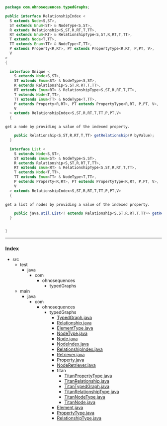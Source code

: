 
```java
package com.ohnosequences.typedGraphs;

public interface RelationshipIndex <
  S extends Node<S,ST>,
  ST extends Enum<ST> & NodeType<S,ST>,
  R extends Relationship<S,ST,R,RT,T,TT>, 
  RT extends Enum<RT> & RelationshipType<S,ST,R,RT,T,TT>,
  T extends Node<T,TT>,
  TT extends Enum<TT> & NodeType<T,TT>,
  P extends Property<R,RT>, PT extends PropertyType<R,RT, P,PT, V>,
  V
>
{

  interface Unique <
    S extends Node<S,ST>,
    ST extends Enum<ST> & NodeType<S,ST>,
    R extends Relationship<S,ST,R,RT,T,TT>, 
    RT extends Enum<RT> & RelationshipType<S,ST,R,RT,T,TT>,
    T extends Node<T,TT>,
    TT extends Enum<TT> & NodeType<T,TT>,
    P extends Property<R,RT>, PT extends PropertyType<R,RT, P,PT, V>,
    V
  > extends RelationshipIndex<S,ST,R,RT,T,TT,P,PT,V> 
  {
```


    get a node by providing a value of the indexed property.


```java
    public Relationship<S,ST,R,RT,T,TT> getRelationship(V byValue);
  }

  interface List <
    S extends Node<S,ST>,
    ST extends Enum<ST> & NodeType<S,ST>,
    R extends Relationship<S,ST,R,RT,T,TT>, 
    RT extends Enum<RT> & RelationshipType<S,ST,R,RT,T,TT>,
    T extends Node<T,TT>,
    TT extends Enum<TT> & NodeType<T,TT>,
    P extends Property<R,RT>, PT extends PropertyType<R,RT, P,PT, V>,
    V
  > extends RelationshipIndex<S,ST,R,RT,T,TT,P,PT,V> 
  {
```


    get a list of nodes by providing a value of the indexed property.


```java
    public java.util.List<? extends Relationship<S,ST,R,RT,T,TT>> getRelationships(V byValue);
  }


}

```


------

### Index

+ src
  + test
    + java
      + com
        + ohnosequences
          + typedGraphs
  + main
    + java
      + com
        + ohnosequences
          + typedGraphs
            + [TypedGraph.java][main/java/com/ohnosequences/typedGraphs/TypedGraph.java]
            + [Relationship.java][main/java/com/ohnosequences/typedGraphs/Relationship.java]
            + [ElementType.java][main/java/com/ohnosequences/typedGraphs/ElementType.java]
            + [NodeType.java][main/java/com/ohnosequences/typedGraphs/NodeType.java]
            + [Node.java][main/java/com/ohnosequences/typedGraphs/Node.java]
            + [NodeIndex.java][main/java/com/ohnosequences/typedGraphs/NodeIndex.java]
            + [RelationshipIndex.java][main/java/com/ohnosequences/typedGraphs/RelationshipIndex.java]
            + [Retriever.java][main/java/com/ohnosequences/typedGraphs/Retriever.java]
            + [Property.java][main/java/com/ohnosequences/typedGraphs/Property.java]
            + [NodeRetriever.java][main/java/com/ohnosequences/typedGraphs/NodeRetriever.java]
            + titan
              + [TitanPropertyType.java][main/java/com/ohnosequences/typedGraphs/titan/TitanPropertyType.java]
              + [TitanRelationship.java][main/java/com/ohnosequences/typedGraphs/titan/TitanRelationship.java]
              + [TitanTypedGraph.java][main/java/com/ohnosequences/typedGraphs/titan/TitanTypedGraph.java]
              + [TitanRelationshipType.java][main/java/com/ohnosequences/typedGraphs/titan/TitanRelationshipType.java]
              + [TitanNodeType.java][main/java/com/ohnosequences/typedGraphs/titan/TitanNodeType.java]
              + [TitanNode.java][main/java/com/ohnosequences/typedGraphs/titan/TitanNode.java]
            + [Element.java][main/java/com/ohnosequences/typedGraphs/Element.java]
            + [PropertyType.java][main/java/com/ohnosequences/typedGraphs/PropertyType.java]
            + [RelationshipType.java][main/java/com/ohnosequences/typedGraphs/RelationshipType.java]

[main/java/com/ohnosequences/typedGraphs/TypedGraph.java]: TypedGraph.java.md
[main/java/com/ohnosequences/typedGraphs/Relationship.java]: Relationship.java.md
[main/java/com/ohnosequences/typedGraphs/ElementType.java]: ElementType.java.md
[main/java/com/ohnosequences/typedGraphs/NodeType.java]: NodeType.java.md
[main/java/com/ohnosequences/typedGraphs/Node.java]: Node.java.md
[main/java/com/ohnosequences/typedGraphs/NodeIndex.java]: NodeIndex.java.md
[main/java/com/ohnosequences/typedGraphs/RelationshipIndex.java]: RelationshipIndex.java.md
[main/java/com/ohnosequences/typedGraphs/Retriever.java]: Retriever.java.md
[main/java/com/ohnosequences/typedGraphs/Property.java]: Property.java.md
[main/java/com/ohnosequences/typedGraphs/NodeRetriever.java]: NodeRetriever.java.md
[main/java/com/ohnosequences/typedGraphs/titan/TitanPropertyType.java]: titan/TitanPropertyType.java.md
[main/java/com/ohnosequences/typedGraphs/titan/TitanRelationship.java]: titan/TitanRelationship.java.md
[main/java/com/ohnosequences/typedGraphs/titan/TitanTypedGraph.java]: titan/TitanTypedGraph.java.md
[main/java/com/ohnosequences/typedGraphs/titan/TitanRelationshipType.java]: titan/TitanRelationshipType.java.md
[main/java/com/ohnosequences/typedGraphs/titan/TitanNodeType.java]: titan/TitanNodeType.java.md
[main/java/com/ohnosequences/typedGraphs/titan/TitanNode.java]: titan/TitanNode.java.md
[main/java/com/ohnosequences/typedGraphs/Element.java]: Element.java.md
[main/java/com/ohnosequences/typedGraphs/PropertyType.java]: PropertyType.java.md
[main/java/com/ohnosequences/typedGraphs/RelationshipType.java]: RelationshipType.java.md